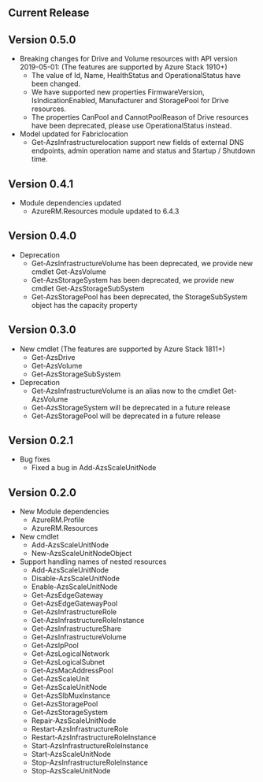 ﻿<!--
    Please leave this section at the top of the change log.

    Changes for the current release should go under the section titled "Current Release", and should adhere to the following format:

    ## Current Release
    * Overview of change #1
        - Additional information about change #1
    * Overview of change #2
        - Additional information about change #2
        - Additional information about change #2
    * Overview of change #3
    * Overview of change #4
        - Additional information about change #4

    ## YYYY.MM.DD - Version X.Y.Z (Previous Release)
    * Overview of change #1
        - Additional information about change #1
-->
## Current Release

## Version 0.5.0
* Breaking changes for Drive and Volume resources with API version 2019-05-01: (The features are supported by Azure Stack 1910+)
    * The value of Id, Name, HealthStatus and OperationalStatus have been changed.
    * We have supported new properties FirmwareVersion, IsIndicationEnabled, Manufacturer and StoragePool for Drive resources.
    * The properties CanPool and CannotPoolReason of Drive resources have been deprecated, please use OperationalStatus instead.
* Model updated for Fabriclocation
    * Get-AzsInfrastructurelocation support new fields of external DNS endpoints, admin operation name and status and Startup / Shutdown time.

## Version 0.4.1
* Module dependencies updated
    * AzureRM.Resources module updated to 6.4.3

## Version 0.4.0
* Deprecation
    * Get-AzsInfrastructureVolume has been deprecated, we provide new cmdlet Get-AzsVolume
    * Get-AzsStorageSystem has been deprecated, we provide new cmdlet Get-AzsStorageSubSystem
    * Get-AzsStoragePool has been deprecated, the StorageSubSystem object has the capacity property

## Version 0.3.0
* New cmdlet (The features are supported by Azure Stack 1811+)
    * Get-AzsDrive
    * Get-AzsVolume
    * Get-AzsStorageSubSystem
* Deprecation
    * Get-AzsInfrastructureVolume is an alias now to the cmdlet Get-AzsVolume
    * Get-AzsStorageSystem will be deprecated in a future release
    * Get-AzsStoragePool will be deprecated in a future release

## Version 0.2.1
* Bug fixes
    * Fixed a bug in Add-AzsScaleUnitNode

## Version 0.2.0
* New Module dependencies
    * AzureRM.Profile
    * AzureRM.Resources
* New cmdlet
    * Add-AzsScaleUnitNode
    * New-AzsScaleUnitNodeObject
* Support handling names of nested resources
    * Add-AzsScaleUnitNode
    * Disable-AzsScaleUnitNode
    * Enable-AzsScaleUnitNode
    * Get-AzsEdgeGateway
    * Get-AzsEdgeGatewayPool
    * Get-AzsInfrastructureRole
    * Get-AzsInfrastructureRoleInstance
    * Get-AzsInfrastructureShare
    * Get-AzsInfrastructureVolume
    * Get-AzsIpPool
    * Get-AzsLogicalNetwork
    * Get-AzsLogicalSubnet
    * Get-AzsMacAddressPool
    * Get-AzsScaleUnit
    * Get-AzsScaleUnitNode
    * Get-AzsSlbMuxInstance
    * Get-AzsStoragePool
    * Get-AzsStorageSystem
    * Repair-AzsScaleUnitNode
    * Restart-AzsInfrastructureRole
    * Restart-AzsInfrastructureRoleInstance
    * Start-AzsInfrastructureRoleInstance
    * Start-AzsScaleUnitNode
    * Stop-AzsInfrastructureRoleInstance
    * Stop-AzsScaleUnitNode
